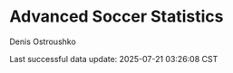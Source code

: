 # Advanced Soccer Statistics
Denis Ostroushko

<!-- gfm -->

Last successful data update: 2025-07-21 03:26:08 CST
